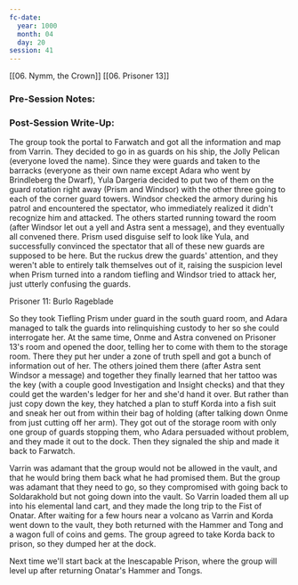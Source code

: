 ```yaml
---
fc-date:
  year: 1000
  month: 04
  day: 20
session: 41
---
```

[[06. Nymm, the Crown]] [[06. Prisoner 13]]

### Pre-Session Notes:


### Post-Session Write-Up:

The group took the portal to Farwatch and got all the information and map from Varrin. They decided to go in as guards on his ship, the Jolly Pelican (everyone loved the name). Since they were guards and taken to the barracks (everyone as their own name except Adara who went by Brindleberg the Dwarf), Yula Dargeria decided to put two of them on the guard rotation right away (Prism and Windsor) with the other three going to each of the corner guard towers. Windsor checked the armory during his patrol and encountered the spectator, who immediately realized it didn't recognize him and attacked. The others started running toward the room (after Windsor let out a yell and Astra sent a message), and they eventually all convened there. Prism used disguise self to look like Yula, and successfully convinced the spectator that all of these new guards are supposed to be here. But the ruckus drew the guards' attention, and they weren't able to entirely talk themselves out of it, raising the suspicion level when Prism turned into a random tiefling and Windsor tried to attack her, just utterly confusing the guards.

Prisoner 11: Burlo Rageblade

So they took Tiefling Prism under guard in the south guard room, and Adara managed to talk the guards into relinquishing custody to her so she could interrogate her. At the same time, Onme and Astra convened on Prisoner 13's room and opened the door, telling her to come with them to the storage room. There they put her under a zone of truth spell and got a bunch of information out of her. The others joined them there (after Astra sent Windsor a message) and together they finally learned that her tattoo was the key (with a couple good Investigation and Insight checks) and that they could get the warden's ledger for her and she'd hand it over. But rather than just copy down the key, they hatched a plan to stuff Korda into a fish suit and sneak her out from within their bag of holding (after talking down Onme from just cutting off her arm). They got out of the storage room with only one group of guards stopping them, who Adara persuaded without problem, and they made it out to the dock. Then they signaled the ship and made it back to Farwatch.

Varrin was adamant that the group would not be allowed in the vault, and that he would bring them back what he had promised them. But the group was adamant that they need to go, so they compromised with going back to Soldarakhold but not going down into the vault. So Varrin loaded them all up into his elemental land cart, and they made the long trip to the Fist of Onatar. After waiting for a few hours near a volcano as Varrin and Korda went down to the vault, they both returned with the Hammer and Tong and a wagon full of coins and gems. The group agreed to take Korda back to prison, so they dumped her at the dock.

Next time we'll start back at the Inescapable Prison, where the group will level up after returning Onatar's Hammer and Tongs.
